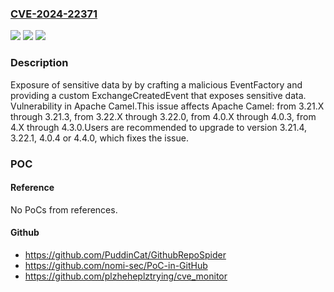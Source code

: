 ### [CVE-2024-22371](https://cve.mitre.org/cgi-bin/cvename.cgi?name=CVE-2024-22371)
![](https://img.shields.io/static/v1?label=Product&message=Apache%20Camel&color=blue)
![](https://img.shields.io/static/v1?label=Version&message=n%2Fa&color=blue)
![](https://img.shields.io/static/v1?label=Vulnerability&message=Exposure%20of%20sensitive%20data%20by%20by%20crafting%20a%20malicious%20EventFactory%20and%20providing%20a%20custom%20ExchangeCreatedEvent%20that%20exposes%20sensitive%20data.&color=brighgreen)

### Description

Exposure of sensitive data by by crafting a malicious EventFactory and providing a custom ExchangeCreatedEvent that exposes sensitive data. Vulnerability in Apache Camel.This issue affects Apache Camel: from 3.21.X through 3.21.3, from 3.22.X through 3.22.0, from 4.0.X through 4.0.3, from 4.X through 4.3.0.Users are recommended to upgrade to version 3.21.4, 3.22.1, 4.0.4 or 4.4.0, which fixes the issue.

### POC

#### Reference
No PoCs from references.

#### Github
- https://github.com/PuddinCat/GithubRepoSpider
- https://github.com/nomi-sec/PoC-in-GitHub
- https://github.com/plzheheplztrying/cve_monitor

